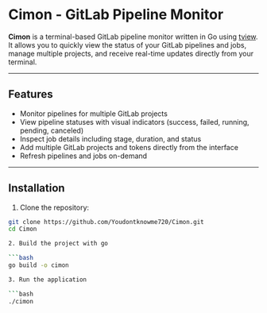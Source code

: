 # Cimon - GitLab Pipeline Monitor

**Cimon** is a terminal-based GitLab pipeline monitor written in Go using [tview](https://github.com/rivo/tview). It allows you to quickly view the status of your GitLab pipelines and jobs, manage multiple projects, and receive real-time updates directly from your terminal.

---

## Features

- Monitor pipelines for multiple GitLab projects
- View pipeline statuses with visual indicators (success, failed, running, pending, canceled)
- Inspect job details including stage, duration, and status
- Add multiple GitLab projects and tokens directly from the interface
- Refresh pipelines and jobs on-demand

---

## Installation

1. Clone the repository:  

```bash
git clone https://github.com/Youdontknowme720/Cimon.git
cd Cimon

2. Build the project with go

```bash
go build -o cimon

3. Run the application

```bash
./cimon
